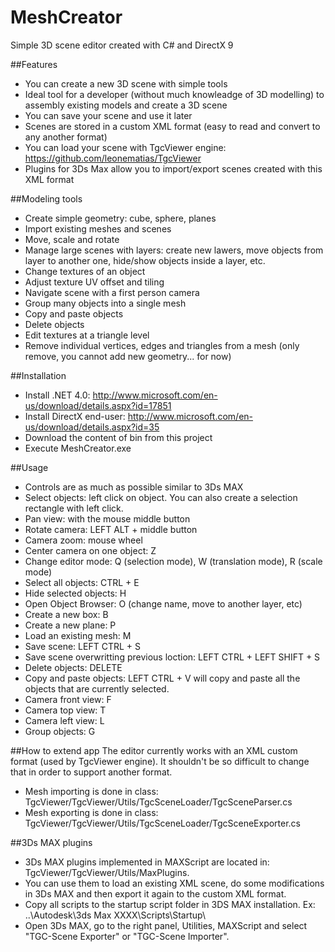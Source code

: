 MeshCreator
===========

Simple 3D scene editor created with C# and DirectX 9

##Features
- You can create a new 3D scene with simple tools
- Ideal tool for a developer (without much knowleadge of 3D modelling) to assembly existing models and create a 3D scene
- You can save your scene and use it later
- Scenes are stored in a custom XML format (easy to read and convert to any another format)
- You can load your scene with TgcViewer engine: https://github.com/leonematias/TgcViewer
- Plugins for 3Ds Max allow you to import/export scenes created with this XML format

##Modeling tools
- Create simple geometry: cube, sphere, planes
- Import existing meshes and scenes
- Move, scale and rotate
- Manage large scenes with layers: create new lawers, move objects from layer to another one, hide/show objects inside a layer, etc.
- Change textures of an object
- Adjust texture UV offset and tiling
- Navigate scene with a first person camera
- Group many objects into a single mesh
- Copy and paste objects
- Delete objects
- Edit textures at a triangle level
- Remove individual vertices, edges and triangles from a mesh (only remove, you cannot add new geometry... for now)

##Installation
- Install .NET 4.0: http://www.microsoft.com/en-us/download/details.aspx?id=17851
- Install DirectX end-user: http://www.microsoft.com/en-us/download/details.aspx?id=35
- Download the content of bin from this project
- Execute MeshCreator.exe

##Usage
- Controls are as much as possible similar to 3Ds MAX
- Select objects: left click on object. You can also create a selection rectangle with left click.
- Pan view: with the mouse middle button
- Rotate camera: LEFT ALT + middle button
- Camera zoom: mouse wheel
- Center camera on one object: Z
- Change editor mode: Q (selection mode), W (translation mode), R (scale mode)
- Select all objects: CTRL + E
- Hide selected objects: H
- Open Object Browser: O (change name, move to another layer, etc)
- Create a new box: B
- Create a new plane: P
- Load an existing mesh: M
- Save scene: LEFT CTRL + S
- Save scene overwritting previous loction: LEFT CTRL + LEFT SHIFT + S
- Delete objects: DELETE
- Copy and paste objects: LEFT CTRL + V will copy and paste all the objects that are currently selected.
- Camera front view: F
- Camera top view: T
- Camera left view: L
- Group objects: G

##How to extend app
The editor currently works with an XML custom format (used by TgcViewer engine).
It shouldn't be so difficult to change that in order to support another format.
- Mesh importing is done in class: TgcViewer/TgcViewer/Utils/TgcSceneLoader/TgcSceneParser.cs
- Mesh exporting is done in class: TgcViewer/TgcViewer/Utils/TgcSceneLoader/TgcSceneExporter.cs

##3Ds MAX plugins
- 3Ds MAX plugins implemented in MAXScript are located in: TgcViewer/TgcViewer/Utils/MaxPlugins. 
- You can use them to load an existing XML scene, do some modifications in 3Ds MAX and then export it again to the custom XML format. 
- Copy all scripts to the startup script folder in 3DS MAX installation. Ex: ..\Autodesk\3ds Max XXXX\Scripts\Startup\
- Open 3Ds MAX, go to the right panel, Utilities, MAXScript and select "TGC-Scene Exporter" or "TGC-Scene Importer".




